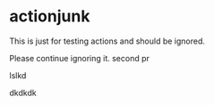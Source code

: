 # actionjunk
This is just for testing actions and should be ignored.

Please continue ignoring it.
second pr

lslkd

dkdkdk
